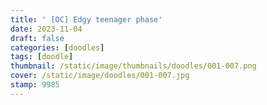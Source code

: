 ```yaml
---
title: ' [OC] Edgy teenager phase'
date: 2023-11-04
draft: false
categories: [doodles]
tags: [doodle]
thumbnail: /static/image/thumbnails/doodles/001-007.png
cover: /static/image/doodles/001-007.jpg
stamp: 9985
---
```


